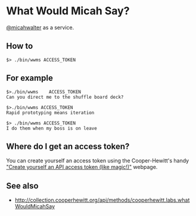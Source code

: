 # What Would Micah Say?

[@micahwalter](http://www.twitter.com/micahwalter) as a service.

## How to

	$> ./bin/wwms ACCESS_TOKEN

## For example

	$>./bin/wwms	ACCESS_TOKEN
	Can you direct me to the shuffle board deck?

	$>./bin/wwms ACCESS_TOKEN
	Rapid prototyping means iteration

	$> ./bin/wwms ACCESS_TOKEN
	I do them when my boss is on leave

## Where do I get an access token?

You can create yourself an access token using the Cooper-Hewitt's handy ["Create yourself an API access token (like magic!)"](https://collection.cooperhewitt.org/api/oauth2/authenticate/like-magic/) webpage.

## See also

* http://collection.cooperhewitt.org/api/methods/cooperhewitt.labs.whatWouldMicahSay


